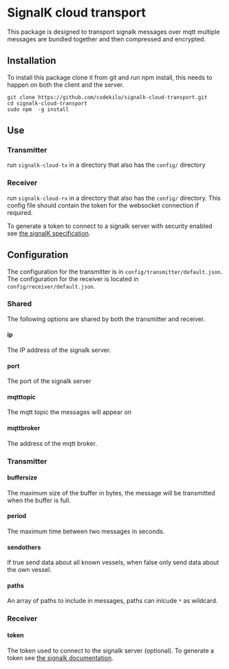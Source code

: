 # SignalK cloud transport

This package is designed to transport signalk messages over mqtt multiple messages are bundled together and then compressed and encrypted.

## Installation

To install this package clone it from git and run npm install, this needs to happen on both the client and the server.

```
git clone https://github.com/codekilo/signalk-cloud-transport.git
cd signalk-cloud-transport
sudo npm  -g install
```

## Use 

### Transmitter
run `signalk-cloud-tx` in a directory that also has the `config/` directory

### Receiver
run `signalk-cloud-rx` in a directory that also has the `config/` directory. This config file should contain the token for the websocket connection if required.

To generate a token to connect to a signalk server with security enabled see [the signalK specification](https://signalk.org/specification/1.3.0/doc/access_requests.html).

## Configuration

The configuration for the transmitter is in `config/transmitter/default.json`. The configuration for the receiver is located in `config/receiver/default.json`.

### Shared

The following options are shared by both the transmitter and receiver.
#### ip 
The IP address of the signalk server.
#### port
The port of the signalk server 
#### mqtttopic
The mqtt topic the messages will appear on
#### mqttbroker
The address of the mqtt broker.

### Transmitter
#### buffersize
The maximum size of the buffer in bytes, the message will be transmitted when the buffer is full.
#### period
The maximum time between two messages in seconds.
#### sendothers
If true send data about all known vessels, when false only send data about the own vessel.
#### paths
An array of paths to include in messages, paths can inlcude `*` as wildcard.

### Receiver
#### token
The token used to connect to the signalk server (optional). To generate a token see [the signalk documentation](https://signalk.org/specification/1.3.0/doc/access_requests.html#device-requests).
